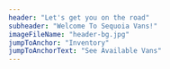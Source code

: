 ```yaml
---
header: "Let's get you on the road"
subheader: "Welcome To Sequoia Vans!"
imageFileName: "header-bg.jpg"
jumpToAnchor: "Inventory"
jumpToAnchorText: "See Available Vans"
---
```

